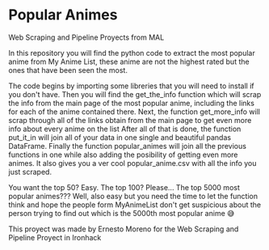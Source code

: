# Popular Animes
Web Scraping and Pipeline Proyects from MAL

In this repository you will find the python code to extract the most popular anime from My Anime List, these anime are not the highest rated but the ones that have been seen the most.

The code begins by importing some libreries that you will need to install if you don't have.
Then you will find the get_the_info function which will scrap the info from the main page of the most popular anime, including the links for each of the anime contained there.
Next, the function get_more_info will scrap through all of the links obtain from the main page to get even more info about every anime on the list
After all of that is done, the function put_it_in will join all of your data in one single and beautiful pandas DataFrame. Finally the function popular_animes will join all the previous functions in one while also adding the posibility of getting even more animes. It also gives you a ver cool popular_anime.csv with all the info you just scraped.

You want the top 50? Easy. The top 100? Please... The top 5000 most popular animes??? Well, also easy but you need the time to let the function think and hope the people form MyAnimeList don't get suspicious about the person trying to find out which is the 5000th most popular anime 😅

This proyect was made by Ernesto Moreno for the Web Scraping and Pipeline Proyect in Ironhack
